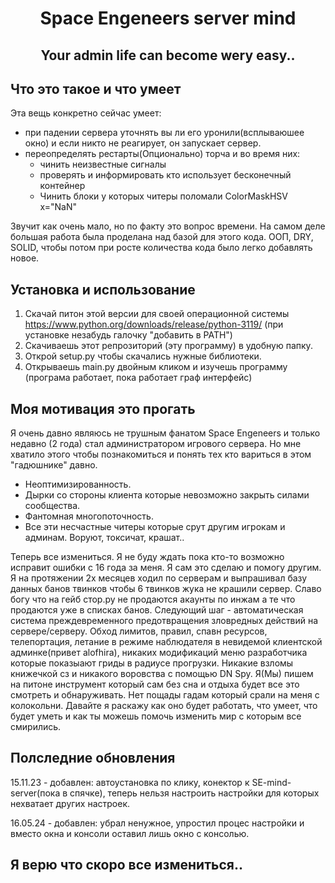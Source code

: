 <h1 align="center">Space Engeneers server mind</h1>

<h2 align="center">Your admin life can become wery easy..</h2>

## Что это такое и что умеет

Эта вещь конкретно сейчас умеет:
- при падении сервера уточнять вы ли его уронили(всплываюшее окно) и если никто не реагирует, он запускает сервер.
- переопределять рестарты(Опционально) торча и во время них:
  - чинить неизвестные сигналы
  - проверять и информировать кто использует бесконечный контейнер
  - Чинить блоки у которых читеры поломали ColorMaskHSV x="NaN"

Звучит как очень мало, но по факту это вопрос времени. На самом деле большая работа была проделана над базой для этого кода. ООП, DRY, SOLID, чтобы потом при росте количества кода было легко добавлять новое.

## Установка и использование

1. Скачай питон этой версии для своей операционной системы https://www.python.org/downloads/release/python-3119/ (при установке незабудь галочку "добавить в PATH")
2. Скачиваешь этот репрозиторий (эту программу) в удобную папку.
3. Открой setup.py чтобы скачались нужные библиотеки.
4. Открываешь main.py двойным кликом и изучешь программу (програма работает, пока работает граф интерфейс)

## Моя мотивация это прогать

Я очень давно являюсь не трушным фанатом Space Engeneers и только недавно (2 года) стал администратором игрового сервера. Но мне хватило этого чтобы познакомиться и понять тех кто вариться в этом "гадюшнике" давно. 

- Неоптимизированность.
- Дырки со стороны клиента которые невозможно закрыть силами сообщества.
- Фантомная многопоточность.
- Все эти несчастные читеры которые срут другим игрокам и админам. Воруют, токсичат, крашат..

Теперь все измениться. Я не буду ждать пока кто-то возможно исправит ошибки с 16 года за меня. Я сам это сделаю и помогу другим. Я на протяжении 2х месяцев ходил по серверам и выпрашивал базу данных банов твинков чтобы 6 твинков жука не крашили сервер. Славо богу что на гейб стор.ру не продаются акаунты по инжам а те что продаются уже в списках банов. Следующий шаг - автоматическая система преждевременного предотвращения зловредных действий на сервере/серверу. Обход лимитов, правил, спавн ресурсов, телепортация, летание в режиме наблюдателя в невидемой клиентской админке(привет alofhira), никаких модификаций меню разработчика которые показыают гриды в радиусе прогрузки. Никакие взломы книжечкой сз и никакого воровства с помощью DN Spy. Я(Мы) пишем на питоне инструмент который сам без сна и отдыха будет все это смотреть и обнаруживать. Нет пощады гадам который срали на меня с колокольни. Давайте я раскажу как оно будет работать, что умеет, что будет уметь и как ты можешь помочь изменить мир с которым все смирились.

## Полследние обновления
  15.11.23 - добавлен: автоустановка по клику, конектор к SE-mind-server(пока в спячке), теперь нельзя настроить настройки для которых нехватает других настроек.

  16.05.24 - добавлен: убрал ненужное, упростил процес настройки и вместо окна и консоли оставил лишь окно с консолью.
## Я верю что скоро все измениться.. 
